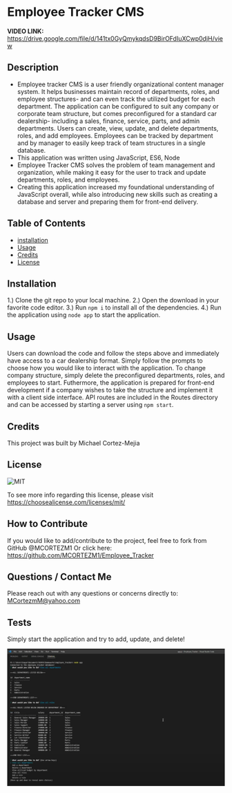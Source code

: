 
  # Employee Tracker CMS


  **VIDEO LINK:** https://drive.google.com/file/d/141tx0GyQmykqdsD9BirOFdIuXCwp0djH/view

  ## **Description**
   
  - Employee tracker CMS is a user friendly organizational content manager system. It helps businesses maintain record of departments, roles, and employee structures- and can even track the utilized budget for each department. The application can be configured to suit any company or corporate team structure, but comes preconfigured for a standard car dealership- including a sales, finance, service, parts, and admin departments. Users can create, view, update, and delete departments, roles, and add employees. Employees can be tracked by department and by manager to easily keep track of team structures in a single database. 
  - This application was written using JavaScript, ES6, Node
  - Employee Tracker CMS solves the problem of team management and organization, while making it easy for the user to track and update departments, roles, and employees. 
  - Creating this application increased my foundational understanding of JavaScript overall, while also introducing new skills such as creating a database and server and preparing them for front-end delivery. 

  ## **Table of Contents** 
  
  - [installation](#installation)
  - [Usage](#usage)
  - [Credits](#credits)
  - [License](#license)

  ## **Installation**
  
  1.) Clone the git repo to your local machine. 2.) Open the download in your favorite code editor. 3.) Run `npm i` to install all of the dependencies. 4.) Run the application using `node app` to start the application. 


  ## **Usage**

  Users can download the code and follow the steps above and immediately have access to a car dealership format. Simply follow the prompts to choose how you would like to interact with the application. To change company structure, simply delete the preconfigured departments, roles, and employees to start. Futhermore, the application is prepared for front-end development if a company wishes to take the structure and implement it with a client side interface. API routes are included in the Routes directory and can be accessed by starting a server using `npm start`. 


  ## **Credits** 

  This project was built by Michael Cortez-Mejia 


  
  ## **License**

  ![MIT](https://img.shields.io/static/v1?label=License&message=MIT&color=success)

  To see more info regarding this license, please visit https://choosealicense.com/licenses/mit/
  


  ## **How to Contribute**

  If you would like to add/contribute to the project, feel free to fork from GitHub @MCORTEZM1 
  Or click here: https://github.com/MCORTEZM1/Employee_Tracker

  ## **Questions / Contact Me**

  Please reach out with any questions or concerns directly to: MCortezmM@yahoo.com


## **Tests**

  Simply start the application and try to add, update, and delete! 
  
![APP](./img/Capture.PNG "Open Application")